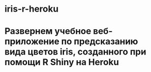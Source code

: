 # iris-r-heroku
 
# Развернем учебное веб-приложение по предсказанию вида цветов iris, созданного при помощи R Shiny на Heroku